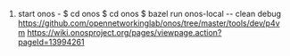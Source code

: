 1) start onos - $ cd onos
                $ cd onos
                $ bazel run onos-local -- clean debug
                https://github.com/opennetworkinglab/onos/tree/master/tools/dev/p4vm
                https://wiki.onosproject.org/pages/viewpage.action?pageId=13994261
